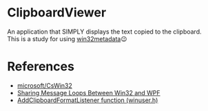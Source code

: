 # ClipboardViewer
An application that SIMPLY displays the text copied to the clipboard.  
This is a study for using [win32metadata](https://github.com/microsoft/win32metadata)😉
# References
- [microsoft/CsWin32](https://github.com/microsoft/cswin32)
- [Sharing Message Loops Between Win32 and WPF](https://docs.microsoft.com/en-us/dotnet/desktop/wpf/advanced/sharing-message-loops-between-win32-and-wpf?view=netframeworkdesktop-4.8)
- [AddClipboardFormatListener function (winuser.h)](https://docs.microsoft.com/en-us/windows/win32/api/winuser/nf-winuser-addclipboardformatlistener)
